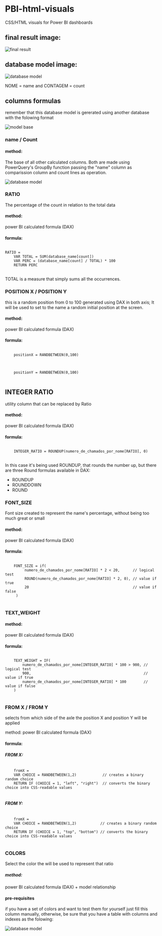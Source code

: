 # PBI-html-visuals
CSS/HTML visuals for Power BI dashboards

## final result image:

![final result](https://raw.githubusercontent.com/Ronnie018/PBI-html-visuals/main/blobs/names.PNG?raw=true)

## database model image:

![database model](https://raw.githubusercontent.com/Ronnie018/PBI-html-visuals/main/blobs/database_model.PNG?raw=true)
 
NOME = name and CONTAGEM = count

## columns formulas

remember that this database model is gererated using another database with the folowing format

![model base](https://raw.githubusercontent.com/Ronnie018/PBI-html-visuals/main/blobs/model_base.PNG?raw=true)

### name / Count

#### method:
The base of all other calculated columns. Both are made using PowerQuery's GroupBy function passing the "name" column as comparission column and count lines as operation.

![database model](https://raw.githubusercontent.com/Ronnie018/PBI-html-visuals/main/blobs/groupby%20config.PNG?raw=true)

### RATIO
The percentage of the count in relation to the total data

#### method:
power BI calculated formula (DAX)

#### formula:
<pre>
<code>
RATIO = 
    VAR TOTAL = SUM(database_name[count])
    VAR PERC = (database_name[count] / TOTAL) * 100
    RETURN PERC
</code>
</pre>

TOTAL is a measure that simply sums all the occurrences.

### POSITION X / POSITION Y
this is a random position from 0 to 100 generated using DAX in both axis; It will be used to set to the name a random initial position at the screen.

#### method:
power BI calculated formula (DAX)

#### formula:

<pre>
<code>
    positionX = RANDBETWEEN(0,100)
</code>
</pre>

<pre>
<code>
    positionY = RANDBETWEEN(0,100)
</code>
</pre>

## INTEGER RATIO 

utility column that can be replaced by Ratio

#### method:
power BI calculated formula (DAX)

#### formula:

<pre>
<code>
    INTEGER_RATIO = ROUNDUP(numero_de_chamados_por_nome[RATIO], 0)
</code>
</pre>

In this case it's being used ROUNDUP, that rounds the number up, but there are three Round formulas available in DAX:
<ul>
 <li>ROUNDUP</li>
 <li>ROUNDDOWN</li>
 <li>ROUND</li>
</ul>

### FONT_SIZE 
Font size created to represent the name's percentage, without being too much great or small

#### method:
power BI calculated formula (DAX)

#### formula:

<pre>
<code>
    FONT_SIZE = if(
         numero_de_chamados_por_nome[RATIO] * 2 < 20,      // logical test
         ROUND(numero_de_chamados_por_nome[RATIO] * 2, 0), // value if true
         20                                                // value if false
     )
</code>
</pre>

### TEXT_WEIGHT

#### method:
power BI calculated formula (DAX)

#### formula:

<pre>
<code>
    TEXT_WEIGHT = IF(
        numero_de_chamados_por_nome[INTEGER_RATIO] * 100 > 900, // logical test
        900,                                                    // value if true
        numero_de_chamados_por_nome[INTEGER_RATIO] * 100        // value if false
    )
</code>
</pre>

### FROM X / FROM Y
selects from which side of the axle the position X and position Y will be applied

method: 
power BI calculated formula (DAX)

#### formula:

##### FROM X:
<pre>
<code>
    fromX = 
    VAR CHOICE = RANDBETWEEN(1,2)            // creates a binary random choice 
    RETURN IF (CHOICE = 1, "left", "right")  // converts the binary choice into CSS-readable values
</code>
</pre>

##### FROM Y:
<pre>
<code>
    fromX = 
    VAR CHOICE = RANDBETWEEN(1,2)           // creates a binary random choice 
    RETURN IF (CHOICE = 1, "top", "bottom") // converts the binary choice into CSS-readable values
</code>
</pre>

### COLORS 
Select the color the will be used to represent that ratio

##### method: 
power BI calculated formula (DAX) + model relationship

#### pre-requisites
if you have a set of colors and want to test them for yourself just fill this column manually, otherwise, be sure that you have a table with columns and indexes as the folowing:

![database model](https://raw.githubusercontent.com/Ronnie018/PBI-html-visuals/main/blobs/colors_base.PNG?raw=true)
